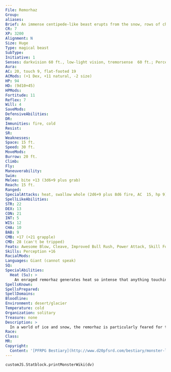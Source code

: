 ```yaml
---
File: Remorhaz
Group: 
aliases: 
Brief: An immense centipede-like beast erupts from the snow, rows of chitinous plates on its back glowing red-hot.
CR: 7
XP: 3200
Alignment: N
Size: Huge
Type: magical beast
SubType: 
Initiative: 1
Senses: darkvision 60 ft., low-light vision, tremorsense  60 ft.; Perception +16
Aura: 
AC: 20, touch 9, flat-footed 19
ACMods: (+1 Dex, +11 natural, -2 size)
HP: 94
HD: (9d10+45)
HPMods: 
Fortitude: 11
Reflex: 7
Will: 4
SaveMods: 
DefensiveAbilities: 
DR: 
Immunities: fire, cold
Resist: 
SR: 
Weaknesses: 
Space: 15 ft.
Speed: 30 ft.
MoveMods: 
Burrow: 20 ft.
Climb: 
Fly: 
Maneuverability: 
Swim: 
Melee: bite +13 (3d6+9 plus grab)
Reach: 15 ft.
Ranged: 
SpecialAttacks: heat, swallow whole (2d6+9 plus 8d6 fire, AC  15, hp 9)
SpellLikeAbilities: 
STR: 22
DEX: 13
CON: 21
INT: 5
WIS: 12
CHA: 10
BAB: 9
CMB: +17 (+21 grapple)
CMD: 28 (can't be tripped)
Feats: Awesome Blow, Cleave, Improved Bull Rush, Power Attack, Skill Focus (Perception)
Skills: Perception +16
RacialMods: 
Languages: Giant (cannot speak)
SQ: 
SpecialAbilities:
  Heat (Su): >
    An enraged remorhaz generates heat so intense that anything touching its body takes 8d6 points of fire damage. Creatures striking a remorhaz with natural attacks or unarmed strikes are subject to this damage, but creatures striking with melee weapons are not. The heat can melt or burn weapons; any weapon that strikes a remorhaz is allowed a DC 19 Fortitude save to avoid taking damage. The save DC is Constitution-based.
SpellsKnown: 
SpellsPrepared: 
SpellDomains: 
Bloodline: 
Environment: desert/glacier
Temperature: cold
Organization: solitary
Treasure: none
Description: >
  In a world of ice and snow, the remorhaz is particularly feared for the terrible fires that burn within its body. These internal fires cause the armor plates along its back to glow red-hot when the creature is particularly angry, excited, or in pain. Creatures adapted to arctic regions are often particularly vulnerable to fire, making the remorhaz's primary defense an incredibly potent one and securing its role as a dangerous predator in such frozen reaches.  Remorhazes dwell in extensive warrens carved into the hearts of glaciers. The beasts use their heat to melt tunnels through ice, tunnels whose smooth glassy sides swiftly refreeze in their wake to create uncommonly stable and numerous mazes.  Although the remorhaz has much in common superficially with lesser vermin, the beast is surprisingly intelligent. While not capable of speech, the typical remorhaz has a good grasp of the Giant tongue, and tribes of giants often use this to their advantage to secure allegiances with the great beasts. Frost giants are particularly obsessed with them, for those giants who brave the cruel and deadly burns a remorhaz can inf lict to become "worm friends" gain a potent weapon to use against their enemies-an assassin capable of burrowing up through the floor of a glacial keep to strike directly against a frost giant's greatest weakness: fire. Other giants use the beasts as living forges, for their backs are hot enough to melt metal.  A remorhaz is 25 feet long and weighs 10,000 pounds.
Race: 
Class: 
MR: 
Copyright:
  Content: '[PFRPG Bestiary](http://www.d20pfsrd.com/bestiary/monster-listings/magical-beasts/remorhaz)'
---
```

```dataviewjs
customJS.Statblock.printMonsterWiki(dv)
```

